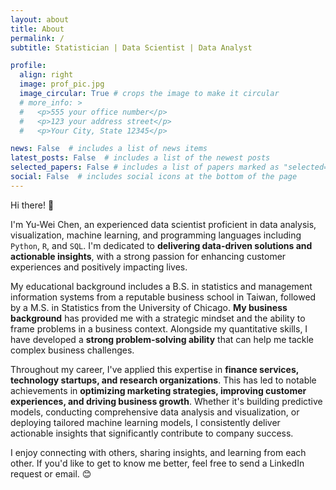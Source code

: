 ```yaml
---
layout: about
title: About
permalink: /
subtitle: Statistician | Data Scientist | Data Analyst

profile:
  align: right
  image: prof_pic.jpg
  image_circular: True # crops the image to make it circular
  # more_info: >
  #   <p>555 your office number</p>
  #   <p>123 your address street</p>
  #   <p>Your City, State 12345</p>

news: False  # includes a list of news items
latest_posts: False  # includes a list of the newest posts
selected_papers: False # includes a list of papers marked as "selected={true}"
social: False  # includes social icons at the bottom of the page
---
```


Hi there! 👋

I'm Yu-Wei Chen, an experienced data scientist proficient in data analysis, visualization, machine learning, and programming languages including `Python`, `R`, and `SQL`. I'm dedicated to **delivering data-driven solutions and actionable insights**, with a strong passion for enhancing customer experiences and positively impacting lives.

My educational background includes a B.S. in statistics and management information systems from a reputable business school in Taiwan, followed by a M.S. in Statistics from the University of Chicago. **My business background** has provided me with a strategic mindset and the ability to frame problems in a business context. Alongside my quantitative skills, I have developed a **strong
problem-solving ability** that can help me tackle complex business challenges.

Throughout my career, I've applied this expertise in **finance services, technology startups, and research organizations**. This has led to notable achievements in **optimizing marketing strategies, improving customer experiences, and driving business growth**. Whether it's building predictive models, conducting comprehensive data analysis and visualization, or deploying tailored machine learning models, I consistently deliver actionable insights that significantly contribute to company success.

I enjoy connecting with others, sharing insights, and learning from each other. If you'd like to get to know me better, feel free to send a LinkedIn request or email. 😊